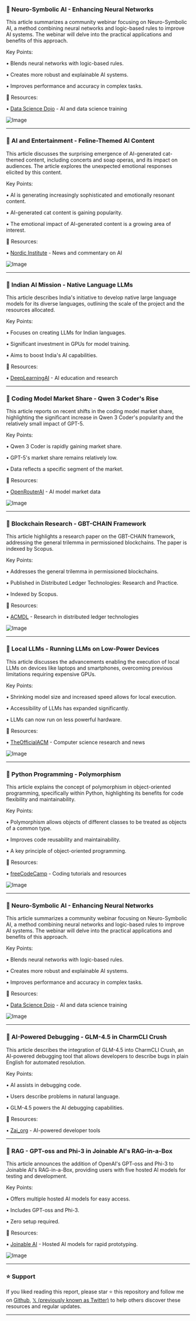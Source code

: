 ### 🤖 Neuro-Symbolic AI - Enhancing Neural Networks

This article summarizes a community webinar focusing on Neuro-Symbolic AI, a method combining neural networks and logic-based rules to improve AI systems.  The webinar will delve into the practical applications and benefits of this approach.

Key Points:

• Blends neural networks with logic-based rules.


• Creates more robust and explainable AI systems.


• Improves performance and accuracy in complex tasks.


🔗 Resources:

• [Data Science Dojo](https://x.com/DataScienceDojo) -  AI and data science training


![Image](https://pbs.twimg.com/media/Gyk2iAcWUAAnkBM?format=jpg&name=small)


---
### 🤖 AI and Entertainment -  Feline-Themed AI Content

This article discusses the surprising emergence of AI-generated cat-themed content, including concerts and soap operas, and its impact on audiences.  The article explores the unexpected emotional responses elicited by this content.


Key Points:

• AI is generating increasingly sophisticated and emotionally resonant content.


•  AI-generated cat content is gaining popularity.


•  The emotional impact of AI-generated content is a growing area of interest.


🔗 Resources:

• [Nordic Institute](https://x.com/nordicinst) -  News and commentary on AI


![Image](https://t.co/rD6IO5xUzX)


---
### 🤖 Indian AI Mission - Native Language LLMs

This article describes India's initiative to develop native large language models for its diverse languages, outlining the scale of the project and the resources allocated.


Key Points:

•  Focuses on creating LLMs for Indian languages.


•  Significant investment in GPUs for model training.


•  Aims to boost India's AI capabilities.


🔗 Resources:

• [DeepLearningAI](https://x.com/DeepLearningAI) - AI education and research


---
### 🤖 Coding Model Market Share - Qwen 3 Coder's Rise

This article reports on recent shifts in the coding model market share, highlighting the significant increase in Qwen 3 Coder's popularity and the relatively small impact of GPT-5.


Key Points:

• Qwen 3 Coder is rapidly gaining market share.


• GPT-5's market share remains relatively low.


• Data reflects a specific segment of the market.


🔗 Resources:

• [OpenRouterAI](https://x.com/OpenRouterAI) - AI model market data


![Image](https://pbs.twimg.com/media/GyZh2-NXUAQFcrt?format=jpg&name=small)


---
### 🤖 Blockchain Research - GBT-CHAIN Framework

This article highlights a research paper on the GBT-CHAIN framework, addressing the general trilemma in permissioned blockchains. The paper is indexed by Scopus.


Key Points:

• Addresses the general trilemma in permissioned blockchains.


•  Published in Distributed Ledger Technologies: Research and Practice.


•  Indexed by Scopus.


🔗 Resources:

• [ACMDL](https://x.com/ACMDL) - Research in distributed ledger technologies


![Image](https://pbs.twimg.com/media/Gyenl5oWAAAZ35g?format=jpg&name=small)


---
### 🤖 Local LLMs - Running LLMs on Low-Power Devices

This article discusses the advancements enabling the execution of local LLMs on devices like laptops and smartphones, overcoming previous limitations requiring expensive GPUs.


Key Points:

•  Shrinking model size and increased speed allows for local execution.


•  Accessibility of LLMs has expanded significantly.


•  LLMs can now run on less powerful hardware.


🔗 Resources:

• [TheOfficialACM](https://x.com/TheOfficialACM) -  Computer science research and news


![Image](https://pbs.twimg.com/media/GyeufdxXsAAFKh2?format=jpg&name=small)


---
### 🤖 Python Programming - Polymorphism

This article explains the concept of polymorphism in object-oriented programming, specifically within Python, highlighting its benefits for code flexibility and maintainability.


Key Points:

•  Polymorphism allows objects of different classes to be treated as objects of a common type.


•  Improves code reusability and maintainability.


•  A key principle of object-oriented programming.


🔗 Resources:

• [freeCodeCamp](https://x.com/freeCodeCamp) -  Coding tutorials and resources


![Image](https://pbs.twimg.com/media/Gygx1vFXYAEPhH6?format=jpg&name=small)


---
### 🤖 Neuro-Symbolic AI - Enhancing Neural Networks

This article summarizes a community webinar focusing on Neuro-Symbolic AI, a method combining neural networks and logic-based rules to improve AI systems.  The webinar will delve into the practical applications and benefits of this approach.

Key Points:

• Blends neural networks with logic-based rules.


• Creates more robust and explainable AI systems.


• Improves performance and accuracy in complex tasks.


🔗 Resources:

• [Data Science Dojo](https://x.com/DataScienceDojo) -  AI and data science training


![Image](https://pbs.twimg.com/media/GyftDtKWgAIlspf?format=jpg&name=small)


---
### 🤖 AI-Powered Debugging - GLM-4.5 in CharmCLI Crush

This article describes the integration of GLM-4.5 into CharmCLI Crush, an AI-powered debugging tool that allows developers to describe bugs in plain English for automated resolution.


Key Points:

•  AI assists in debugging code.


•  Users describe problems in natural language.


•  GLM-4.5 powers the AI debugging capabilities.


🔗 Resources:

• [Zai_org](https://x.com/Zai_org) - AI-powered developer tools


---
### 🚀 RAG - GPT-oss and Phi-3 in Joinable AI's RAG-in-a-Box

This article announces the addition of OpenAI's GPT-oss and Phi-3 to Joinable AI's RAG-in-a-Box, providing users with five hosted AI models for testing and development.


Key Points:

•  Offers multiple hosted AI models for easy access.


•  Includes GPT-oss and Phi-3.


•  Zero setup required.


🔗 Resources:

• [Joinable AI](https://x.com/joinableai) - Hosted AI models for rapid prototyping.


![Image](https://pbs.twimg.com/media/GyesuQqaUAArC1Y?format=png&name=small)


---

### ⭐️ Support

If you liked reading this report, please star ⭐️ this repository and follow me on [Github](https://github.com/Drix10), [𝕏 (previously known as Twitter)](https://x.com/DRIX_10_) to help others discover these resources and regular updates.

---